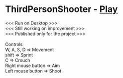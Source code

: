 # ThirdPersonShooter - <a href="https://anuraag-saxena.github.io/ThirdPersonShooter-Play/index.html"> Play </a>
<<< Run on Desktop >>> <br>
<<< Still working on improvement >>> <br>
<<< Published only for the project >>> <br><br>
Controls<br>
W, A, S, D          => Movement<br>
shift               => Sprint<br>
C                   => Crouch<br>
Right mouse button  => Aim<br>
Left mouse button   => Shoot<br>
